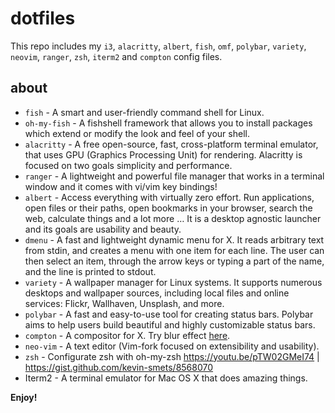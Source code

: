# dotfiles

This repo includes my `i3`, `alacritty`, `albert`, `fish`, `omf`, `polybar`, `variety`, `neovim`, `ranger`, `zsh`, `iterm2` and `compton` config files.

## about

- `fish` - A smart and user-friendly command shell for Linux.
- `oh-my-fish` - A fishshell framework that allows you to install packages which extend or modify the look and feel of your shell.
- `alacritty` - A free open-source, fast, cross-platform terminal emulator, that uses GPU (Graphics Processing Unit) for rendering. Alacritty is focused on two goals simplicity and performance.
- `ranger` - A lightweight and powerful file manager that works in a terminal window and it comes with vi/vim key bindings!
- `albert` -  Access everything with virtually zero effort. Run applications, open files or their paths, open bookmarks in your browser, search the web, calculate things and a lot more … It is a desktop agnostic launcher and its goals are usability and beauty.
- `dmenu` - A fast and lightweight dynamic menu for X. It reads arbitrary text from stdin, and creates a menu with one item for each line. The user can then select an item, through the arrow keys or typing a part of the name, and the line is printed to stdout.
- `variety` -  A wallpaper manager for Linux systems. It supports numerous desktops and wallpaper sources, including local files and online services: Flickr, Wallhaven, Unsplash, and more.
- `polybar` - A fast and easy-to-use tool for creating status bars. Polybar aims to help users build beautiful and highly customizable status bars.
- `compton` - A compositor for X. Try blur effect [here](https://github.com/Raptazure/compton).
- `neo-vim` - A text editor (Vim-fork focused on extensibility and usability).  
- `zsh` - Configurate zsh with oh-my-zsh https://youtu.be/pTW02GMeI74 | https://gist.github.com/kevin-smets/8568070
- Iterm2 - A terminal emulator for Mac OS X that does amazing things.

**Enjoy!**


